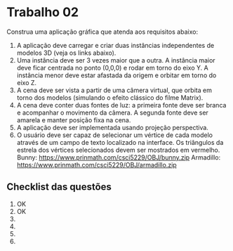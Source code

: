 # Trabalho 02

Construa uma aplicação gráfica que atenda aos requisitos abaixo:

1. A aplicação deve carregar e criar duas instâncias independentes de modelos 3D (veja os links abaixo).
2. Uma instância deve ser 3 vezes maior que a outra. A instância maior deve ficar centrada no ponto (0,0,0) e rodar em torno do eixo Y. A instância menor deve estar afastada da origem e orbitar em torno do eixo Z.
3. A cena deve ser vista a partir de uma câmera virtual, que orbita em torno dos modelos (simulando o efeito
clássico do filme Matrix).
4. A cena deve conter duas fontes de luz: a primeira fonte deve ser branca e acompanhar o movimento da
câmera. A segunda fonte deve ser amarela e manter posição fixa na cena.
5. A aplicação deve ser implementada usando projeção perspectiva.
6. O usuário deve ser capaz de selecionar um vértice de cada modelo através de um campo de texto
localizado na interface. Os triângulos da estrela dos vértices selecionados devem ser mostrados em
vermelho.
Bunny: https://www.prinmath.com/csci5229/OBJ/bunny.zip
Armadillo: https://www.prinmath.com/csci5229/OBJ/armadillo.zip


## Checklist das questões

1. OK
2. OK
3.
4.
5.
6.
